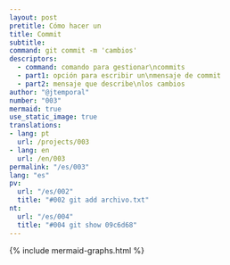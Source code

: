 ```yaml
---
layout: post
pretitle: Cómo hacer un
title: Commit
subtitle:
command: git commit -m 'cambios'
descriptors:
  - command: comando para gestionar\ncommits
  - part1: opción para escribir un\nmensaje de commit
  - part2: mensaje que describe\nlos cambios
author: "@jtemporal"
number: "003"
mermaid: true
use_static_image: true
translations:
- lang: pt
  url: /projects/003
- lang: en
  url: /en/003
permalink: "/es/003"
lang: "es"
pv:
  url: "/es/002"
  title: "#002 git add archivo.txt"
nt:
  url: "/es/004"
  title: "#004 git show 09c6d68"
---
```


{% include mermaid-graphs.html %}